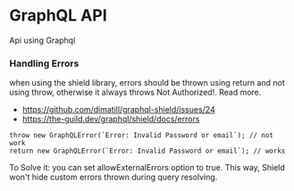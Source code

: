 # GraphQL API

Api using Graphql

### Handling Errors
when using the shield library, errors should be thrown using return and not using throw, otherwise it always throws Not Authorized!. Read more.
* https://github.com/dimatill/graphql-shield/issues/24
* https://the-guild.dev/graphql/shield/docs/errors

```  
throw new GraphQLError(`Error: Invalid Password or email`); // not work
return new GraphQLError(`Error: Invalid Password or email`); // works
```

To Solve it: you can set allowExternalErrors option to true. This way, Shield won't hide custom errors thrown during query resolving.